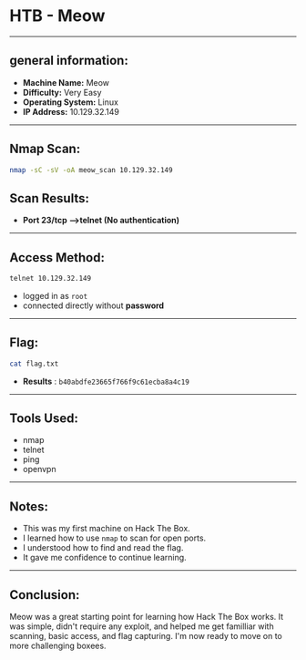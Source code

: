 # HTB - Meow 

---
##  general information:
- **Machine Name:** Meow
- **Difficulty:** Very Easy
- **Operating System:** Linux
- **IP Address:** 10.129.32.149
---
## Nmap Scan:
```bash
nmap -sC -sV -oA meow_scan 10.129.32.149
```
## Scan Results:
- **Port 23/tcp -->telnet (No authentication)**
---
## Access Method:
```bash
telnet 10.129.32.149
```
- logged in as ``root``
- connected directly without **password**
---
## Flag:
```bash
cat flag.txt
```
- **Results** : ``b40abdfe23665f766f9c61ecba8a4c19``

---
## Tools Used: 
- nmap 
- telnet
- ping
- openvpn
---
## Notes:
- This was my first machine on Hack The Box.
- I learned how to use `nmap` to scan for open ports.
- I understood how to find and read the flag. 
- It gave me confidence to continue learning.
---
## Conclusion:
Meow was a great starting point for learning how Hack The Box works.
It was simple, didn't require any exploit, and helped me get familliar with scanning, basic access, and flag capturing.
I'm now ready to move on to more challenging boxees. 